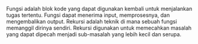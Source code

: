 Fungsi adalah blok kode yang dapat digunakan kembali untuk menjalankan tugas tertentu. Fungsi dapat menerima input, memprosesnya, dan mengembalikan output.
Rekursi adalah teknik di mana sebuah fungsi memanggil dirinya sendiri. Rekursi digunakan untuk memecahkan masalah yang dapat dipecah menjadi sub-masalah yang lebih kecil dan serupa.